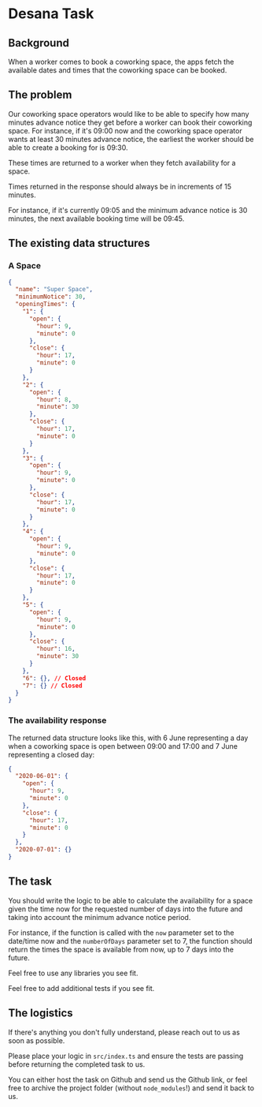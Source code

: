 # Desana Task

## Background

When a worker comes to book a coworking space, the apps fetch the available dates and times that the coworking space can be booked.

## The problem

Our coworking space operators would like to be able to specify how many minutes advance notice they get before a worker can book their coworking space. For instance, if it's 09:00 now and the coworking space operator wants at least 30 minutes advance notice, the earliest the worker should be able to create a booking for is 09:30.

These times are returned to a worker when they fetch availability for a space.

Times returned in the response should always be in increments of 15 minutes.

For instance, if it's currently 09:05 and the minimum advance notice is 30 minutes, the next available booking time will be 09:45.

## The existing data structures

### A Space

```json
{
  "name": "Super Space",
  "minimumNotice": 30,
  "openingTimes": {
    "1": {
      "open": {
        "hour": 9,
        "minute": 0
      },
      "close": {
        "hour": 17,
        "minute": 0
      }
    },
    "2": {
      "open": {
        "hour": 8,
        "minute": 30
      },
      "close": {
        "hour": 17,
        "minute": 0
      }
    },
    "3": {
      "open": {
        "hour": 9,
        "minute": 0
      },
      "close": {
        "hour": 17,
        "minute": 0
      }
    },
    "4": {
      "open": {
        "hour": 9,
        "minute": 0
      },
      "close": {
        "hour": 17,
        "minute": 0
      }
    },
    "5": {
      "open": {
        "hour": 9,
        "minute": 0
      },
      "close": {
        "hour": 16,
        "minute": 30
      }
    },
    "6": {}, // Closed
    "7": {} // Closed
  }
}
```

### The availability response

The returned data structure looks like this, with 6 June representing a day when a coworking space is open between 09:00 and 17:00 and 7 June representing a closed day:

```json
{
  "2020-06-01": {
    "open": {
      "hour": 9,
      "minute": 0
    },
    "close": {
      "hour": 17,
      "minute": 0
    }
  },
  "2020-07-01": {}
}
```

## The task

You should write the logic to be able to calculate the availability for a space given the time now for the requested number of days into the future and taking into account the minimum advance notice period.

For instance, if the function is called with the `now` parameter set to the date/time now and the `numberOfDays` parameter set to 7, the function should return the times the space is available from now, up to 7 days into the future.

Feel free to use any libraries you see fit.

Feel free to add additional tests if you see fit.

## The logistics

If there's anything you don't fully understand, please reach out to us as soon as possible.

Please place your logic in `src/index.ts` and ensure the tests are passing before returning the completed task to us.

You can either host the task on Github and send us the Github link, or feel free to archive the project folder (without `node_modules`!) and send it back to us.
